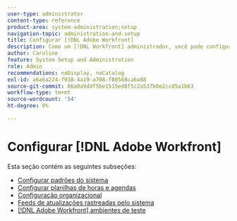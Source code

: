 ```yaml
---
user-type: administrator
content-type: reference
product-area: system-administration;setup
navigation-topic: administration-and-setup
title: Configurar [!DNL Adobe Workfront]
description: Como um [!DNL Workfront] administrador, você pode configurar os padrões do sistema, as folhas de horas, os cronogramas, a forma como os usuários estão organizados no sistema, as atualizações automáticas do sistema e a [!DNL Workfront] ambientes de teste que você usa.
author: Caroline
feature: System Setup and Administration
role: Admin
recommendations: noDisplay, noCatalog
exl-id: a6a6a224-f938-4a19-a708-f00568ca6a88
source-git-commit: 86a0a9ddf5be1515ed8f5c2a537b0e2ccd5a1b63
workflow-type: tm+mt
source-wordcount: '54'
ht-degree: 0%

---
```


# Configurar [!DNL Adobe Workfront]

Esta seção contém as seguintes subseções:

* [Configurar padrões do sistema](../../administration-and-setup/set-up-workfront/configure-system-defaults/configure-system-defaults.md)
* [Configurar planilhas de horas e agendas](../../administration-and-setup/set-up-workfront/configure-timesheets-schedules/configure-timesheets-and-schedules.md)
* [Configuração organizacional](../../administration-and-setup/set-up-workfront/organizational-setup/organizational-setup.md)
* [Feeds de atualizações rastreadas pelo sistema](../../administration-and-setup/set-up-workfront/system-tracked-update-feeds/system-tracked-updates-feeds.md)
* [[!DNL Adobe Workfront] ambientes de teste](../../administration-and-setup/set-up-workfront/workfront-testing-environments/wf-testing-environments.md)
